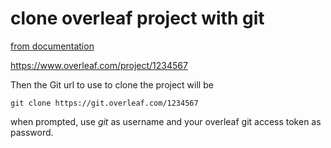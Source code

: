 # clone overleaf project with git

[from documentation](https://www.overleaf.com/learn/how-to/Git_integration)

https://www.overleaf.com/project/1234567

Then the Git url to use to clone the project will be

~~~
git clone https://git.overleaf.com/1234567
~~~

when prompted, use *git* as username and your overleaf git access token as password.
